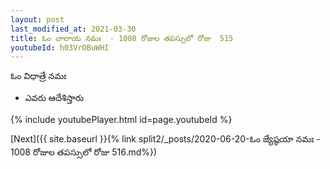 ```yaml
---
layout: post
last_modified_at: 2021-03-30
title: ఓం చాలాయ నమః  - 1008 రోజుల తపస్సులో రోజు  515
youtubeId: h03VrOBuWHI
---
```

 
 
 ఓం విధాత్రే నమః  
 
 -  ఎవరు ఆదేశిస్తారు 
 
  
 
  
 
 
 
 
 
 


{% include youtubePlayer.html id=page.youtubeId %}
 
[Next]({{ site.baseurl }}{% link  split2/_posts/2020-06-20-ఓం జ్యేష్ఠయా నమః  - 1008 రోజుల తపస్సులో రోజు  516.md%})
 
